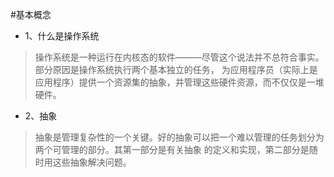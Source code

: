 #基本概念

* 1、什么是操作系统
>  操作系统是一种运行在内核态的软件———尽管这个说法并不总符合事实。部分原因是操作系统执行两个基本独立的任务，
   为应用程序员（实际上是应用程序）提供一个资源集的抽象，并管理这些硬件资源，而不仅仅是一堆硬件。

* 2、抽象
>  抽象是管理复杂性的一个关键。好的抽象可以把一个难以管理的任务划分为两个可管理的部分。其第一部分是有关抽象
   的定义和实现，第二部分是随时用这些抽象解决问题。
